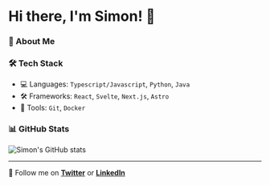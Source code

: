 # Hi there, I'm Simon! 👋

### 🚀 About Me

### 🛠 Tech Stack
- 💻 Languages: `Typescript/Javascript`, `Python`, `Java`
- 🛠 Frameworks: `React`, `Svelte`, `Next.js`, `Astro`
- 🔧 Tools: `Git`, `Docker`

### 📊 GitHub Stats
![Simon's GitHub stats](https://github-readme-stats.vercel.app/api?username=simon-bonnedahl&show_icons=true&theme=tokyonight)

---
🚀 Follow me on **[Twitter](https://twitter.com/yourhandle)** or **[LinkedIn](https://linkedin.com/in/yourprofile)**
